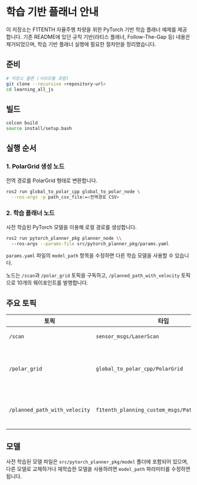 # 학습 기반 플래너 안내

이 저장소는 F1TENTH 자율주행 차량을 위한 PyTorch 기반 학습 플래너 예제를 제공합니다.
기존 README에 있던 규칙 기반(라티스 플래너, Follow-The-Gap 등) 내용은 제거되었으며,
학습 기반 플래너 실행에 필요한 절차만을 정리했습니다.

## 준비

```bash
# 저장소 클론 (서브모듈 포함)
git clone --recursive <repository-url>
cd learning_all_js
```

## 빌드

```bash
colcon build
source install/setup.bash
```

## 실행 순서

### 1. PolarGrid 생성 노드
전역 경로를 PolarGrid 형태로 변환합니다.

```bash
ros2 run global_to_polar_cpp global_to_polar_node \
  --ros-args -p path_csv_file:=<전역경로 CSV>
```

### 2. 학습 플래너 노드
사전 학습된 PyTorch 모델을 이용해 로컬 경로를 생성합니다.

```bash
ros2 run pytorch_planner_pkg planner_node \\
  --ros-args --params-file src/pytorch_planner_pkg/params.yaml
```

`params.yaml` 파일의 `model_path` 항목을 수정하면 다른 학습 모델을 사용할 수 있습니다.

노드는 `/scan`과 `/polar_grid` 토픽을 구독하고,
`/planned_path_with_velocity` 토픽으로 10개의 웨이포인트를 발행합니다.

## 주요 토픽

| 토픽 | 타입 | 설명 |
|------|------|------|
| `/scan` | `sensor_msgs/LaserScan` | LIDAR 스캔 데이터 |
| `/polar_grid` | `global_to_polar_cpp/PolarGrid` | 전역 경로를 PolarGrid로 표현한 데이터 |
| `/planned_path_with_velocity` | `f1tenth_planning_custom_msgs/PathWithVelocity` | 학습 플래너가 생성한 경로 및 속도 |

## 모델

사전 학습된 모델 파일은 `src/pytorch_planner_pkg/model` 폴더에 포함되어 있으며,
다른 모델로 교체하거나 재학습한 모델을 사용하려면 `model_path` 파라미터를 수정하면 됩니다.
